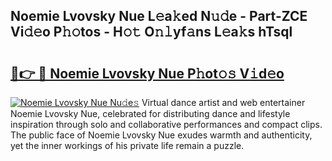 ## Noemie Lvovsky Nue L𝚎a𝚔ed N𝚞𝚍e - Part-ZCE Vi𝚍𝚎o P𝚑𝚘tos - H𝚘𝚝 O𝚗𝚕yf𝚊ns L𝚎a𝚔s hTsql

# <h2><a href="http://kfddyjc.oniu.top/?m=Noemie+Lvovsky+Nue">🔗👉 🔴 Noemie Lvovsky Nue P𝚑ot𝚘𝚜 V𝚒d𝚎o</a></h2>

[![Noemie Lvovsky Nue Nu𝚍e𝚜](https://i.imgur.com/0qMVB7G.gif)](http://kfddyjc.oniu.top/?m=Noemie+Lvovsky+Nue)
Virtual dance artist and web entertainer Noemie Lvovsky Nue, celebrated for distributing dance and lifestyle inspiration through solo and collaborative performances and compact clips. The public face of Noemie Lvovsky Nue exudes warmth and authenticity, yet the inner workings of his private life remain a puzzle.  
